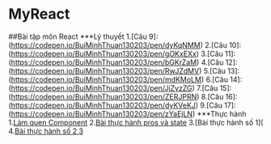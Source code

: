 # MyReact
##Bài tập môn React
***Lý thuyết
1.[Câu 9]:(https://codepen.io/BuiMinhThuan130203/pen/dyKqNMM)
2.[Câu 10]:(https://codepen.io/BuiMinhThuan130203/pen/gOKxEXx)
3.[Câu 11]:(https://codepen.io/BuiMinhThuan130203/pen/bGKrZaM)
4.[Câu 12]:(https://codepen.io/BuiMinhThuan130203/pen/RwJZdMV)
5.[Câu 13]:(https://codepen.io/BuiMinhThuan130203/pen/mdKMoLM)
6.[Câu 14]:(https://codepen.io/BuiMinhThuan130203/pen/JjZyzZG)
7.[Câu 15]:(https://codepen.io/BuiMinhThuan130203/pen/ZERJPRN)
8.[Câu 16]:(https://codepen.io/BuiMinhThuan130203/pen/dyKVeKJ)
9.[Câu 17]:(https://codepen.io/BuiMinhThuan130203/pen/zYaEjLN)
***Thực hành
1.[Làm quen Component](https://codesandbox.io/s/lam-quen-component-1q6cb8)
2.[Bài thực hành pros và state](https://codesandbox.io/s/thuc-hanh-prop-va-state-4ic15o)
3.[Bài thực hành số 1](
4.[Bài thực hành số 2,3](https://codesandbox.io/s/baikt2-3-hr8eel)
